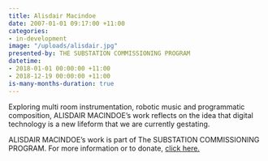 ```yaml
---
title: Alisdair Macindoe
date: 2007-01-01 09:17:00 +11:00
categories:
- in-development
image: "/uploads/alisdair.jpg"
presented-by: THE SUBSTATION COMMISSIONING PROGRAM
datetime:
- 2018-01-01 00:00:00 +11:00
- 2018-12-19 00:00:00 +11:00
is-many-months-duration: true
---
```


Exploring multi room instrumentation, robotic music and programmatic composition, ALISDAIR
MACINDOE’s work reflects on the idea that digital technology is a new lifeform that we are currently
gestating.

ALISDAIR MACINDOE’s work is part of The SUBSTATION COMMISSIONING PROGRAM. 
For more information or to donate, [click here.](https://thesubstation.org.au/donate/)
